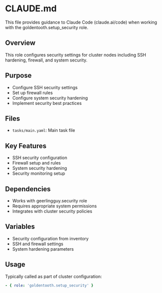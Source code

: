 # CLAUDE.md

This file provides guidance to Claude Code (claude.ai/code) when working with the goldentooth.setup_security role.

## Overview

This role configures security settings for cluster nodes including SSH hardening, firewall, and system security.

## Purpose

- Configure SSH security settings
- Set up firewall rules
- Configure system security hardening
- Implement security best practices

## Files

- `tasks/main.yaml`: Main task file

## Key Features

- SSH security configuration
- Firewall setup and rules
- System security hardening
- Security monitoring setup

## Dependencies

- Works with geerlingguy.security role
- Requires appropriate system permissions
- Integrates with cluster security policies

## Variables

- Security configuration from inventory
- SSH and firewall settings
- System hardening parameters

## Usage

Typically called as part of cluster configuration:
```yaml
- { role: 'goldentooth.setup_security' }
```